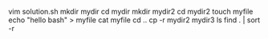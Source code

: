 vim solution.sh
mkdir mydir
cd mydir
mkdir mydir2
cd mydir2
touch myfile
echo "hello bash" > myfile
cat myfile
cd ..
cp -r mydir2 mydir3
ls
find . | sort -r


